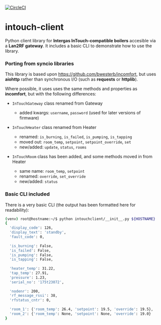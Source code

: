 [![CircleCI](https://circleci.com/gh/zxdavb/intouch-client.svg?style=svg)](https://circleci.com/gh/zxdavb/intouch-client)

# intouch-client

Python client library for **Intergas InTouch-compatible boilers** accesible via a **Lan2RF gateway**. It includes a basic CLI to demonstrate how to use the library.

### Porting from syncio libraries
This library is based upon https://github.com/bwesterb/incomfort, but uses **aiohttp** rather than synchronous I/O (such as **requests** or **httplib**).

Where possible, it uses uses the same methods and properties as **incomfort**, but with the following differences:

  - `InTouchGateway` class renamed from Gateway
    - added kwargs: `username`, `password` (used for later versions of firmware)

  - `InTouchHeater` class renamed from Heater
    - renamed: `is_burning`, `is_failed`, `is_pumping`, `is_tapping`
    - moved out: `room_temp`, `setpoint`, `setpoint_override`, `set`
    - new/added: `update`, `status`, `rooms`

  - `InTouchRoom` class has been added, and some methods moved in from Heater
    - same name: `room_temp`, `setpoint`
    - renamed: `override`, `set_override`
    - new/added: `status`

### Basic CLI included
There is a very basic CLI (the output has been formatted here for readability):
```bash
(venv) root@hostname:~/$ python intouchclient/__init__.py ${HOSTNAME}
{
  'display_code': 126, 
  'display_text': 'standby', 
  'fault_code': 0, 
  
  'is_burning': False, 
  'is_failed': False,
  'is_pumping': False, 
  'is_tapping': False, 
  
  'heater_temp': 31.22, 
  'tap_temp': 27.91, 
  'pressure': 1.23, 
  'serial_no': '175t23072', 
  
  'nodenr': 200, 
  'rf_message_rssi': 38, 
  'rfstatus_cntr': 0, 
  
  'room_1': {'room_temp': 26.4, 'setpoint': 19.5, 'override': 19.5}, 
  'room_2': {'room_temp': None, 'setpoint': None, 'override': 19.0}
}
```
